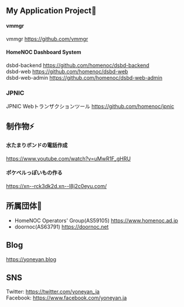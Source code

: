 ## My Application Project🌱

#### vmmgr  
vmmgr https://github.com/vmmgr 
 
#### HomeNOC Dashboard System  
dsbd-backend https://github.com/homenoc/dsbd-backend    
dsbd-web https://github.com/homenoc/dsbd-web    
dsbd-web-admin https://github.com/homenoc/dsbd-web-admin    

### JPNIC
JPNIC Webトランザクションツール https://github.com/homenoc/jpnic

## 制作物⚡

#### 水たまりボンドの電話作成
https://www.youtube.com/watch?v=uMwR1F_gHRU 

#### ポケベルっぽいもの作る
https://xn--rck3dk2d.xn--l8j2c0eyu.com/

## 所属団体🔭
- HomeNOC Operators' Group(AS59105) https://www.homenoc.ad.jp 
- doornoc(AS63791) https://doornoc.net

## Blog
https://yoneyan.blog

## SNS
Twitter: https://twitter.com/yoneyan_ja  
Facebook: https://www.facebook.com/yoneyan.ja

<!--
**yoneyan/yoneyan** is a ✨ _special_ ✨ repository because its `README.md` (this file) appears on your GitHub profile.

Here are some ideas to get you started:

- 🔭 I’m currently working on ...
- 🌱 I’m currently learning ...
- 👯 I’m looking to collaborate on ...
- 🤔 I’m looking for help with ...
- 💬 Ask me about ...
- 📫 How to reach me: ...
- 😄 Pronouns: ...
- ⚡ Fun fact: ...
-->
